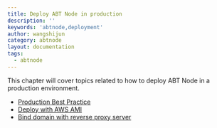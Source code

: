 ```yaml
---
title: Deploy ABT Node in production
description: ''
keywords: 'abtnode,deployment'
author: wangshijun
category: abtnode
layout: documentation
tags:
  - abtnode
---
```


This chapter will cover topics related to how to deploy ABT Node in a production environment.

- [Production Best Practice](./best-practice)
- [Deploy with AWS AMI](./from-aws-ami)
- [Bind domain with reverse proxy server](./behind-reverse-proxy)
